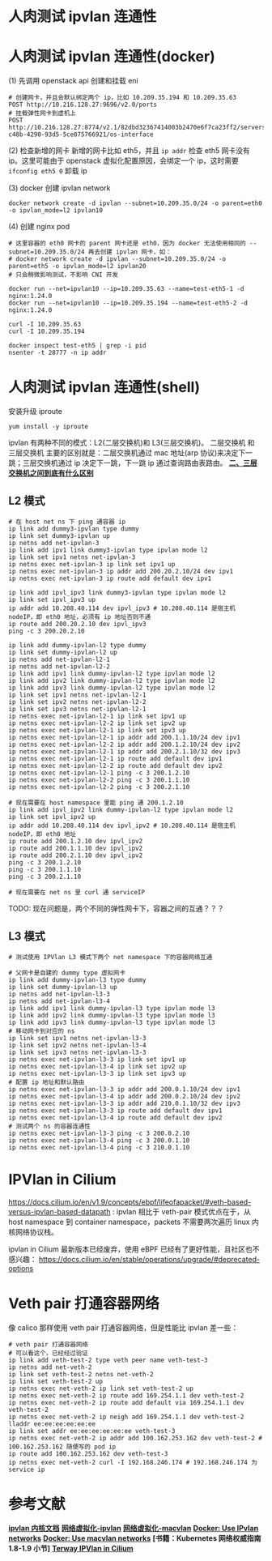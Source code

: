 
# 人肉测试 ipvlan 连通性

# 人肉测试 ipvlan 连通性(docker)

(1) 先调用 openstack api 创建和挂载 eni
```shell
# 创建网卡，并且会默认绑定两个 ip，比如 10.209.35.194 和 10.209.35.63
POST http://10.216.128.27:9696/v2.0/ports
# 挂载弹性网卡到虚机上
POST http://10.216.128.27:8774/v2.1/82dbd32367414003b2470e6f7ca23ff2/servers/f20ac130-c48b-4290-93d5-5ce075766921/os-interface
```

(2) 检查新增的网卡
新增的网卡比如 eth5，并且 `ip addr` 检查 eth5 网卡没有 ip。这里可能由于 openstack 虚拟化配置原因，会绑定一个 ip，这时需要 `ifconfig eth5 0`
卸载 ip

(3) docker 创建 ipvlan network
```shell
docker network create -d ipvlan --subnet=10.209.35.0/24 -o parent=eth0 -o ipvlan_mode=l2 ipvlan10
```

(4) 创建 nginx pod
```shell
# 这里容器的 eth0 网卡的 parent 网卡还是 eth0，因为 docker 无法使用相同的 --subnet=10.209.35.0/24 再去创建 ipvlan 网卡，如：
# docker network create -d ipvlan --subnet=10.209.35.0/24 -o parent=eth5 -o ipvlan_mode=l2 ipvlan20
# 只会稍微影响测试，不影响 CNI 开发

docker run --net=ipvlan10 --ip=10.209.35.63 --name=test-eth5-1 -d nginx:1.24.0
docker run --net=ipvlan10 --ip=10.209.35.194 --name=test-eth5-2 -d nginx:1.24.0

curl -I 10.209.35.63
curl -I 10.209.35.194

docker inspect test-eth5 | grep -i pid
nsenter -t 28777 -n ip addr
```

# 人肉测试 ipvlan 连通性(shell)

安装升级 iproute
```
yum install -y iproute
```

ipvlan 有两种不同的模式：L2(二层交换机)和 L3(三层交换机)。
二层交换机 和 三层交换机 主要的区别就是：二层交换机通过 mac 地址(arp 协议)来决定下一跳；三层交换机通过 ip 决定下一跳，下一跳 ip 通过查询路由表路由。
**[二、三层交换机之间到底有什么区别](https://mp.weixin.qq.com/s/U_-fjMPvh1W4_c1ao34YAg)**


## L2 模式


```shell
# 在 host net ns 下 ping 通容器 ip
ip link add dummy3-ipvlan type dummy
ip link set dummy3-ipvlan up
ip netns add net-ipvlan-3
ip link add ipv1 link dummy3-ipvlan type ipvlan mode l2
ip link set ipv1 netns net-ipvlan-3
ip netns exec net-ipvlan-3 ip link set ipv1 up
ip netns exec net-ipvlan-3 ip addr add 200.20.2.10/24 dev ipv1
ip netns exec net-ipvlan-3 ip route add default dev ipv1

ip link add ipvl_ipv3 link dummy3-ipvlan type ipvlan mode l2
ip link set ipvl_ipv3 up
ip addr add 10.208.40.114 dev ipvl_ipv3 # 10.208.40.114 是宿主机 nodeIP，即 eth0 地址，必须有 ip 地址否则不通
ip route add 200.20.2.10 dev ipvl_ipv3
ping -c 3 200.20.2.10

```

```shell
ip link add dummy-ipvlan-l2 type dummy
ip link set dummy-ipvlan-l2 up
ip netns add net-ipvlan-l2-1
ip netns add net-ipvlan-l2-2
ip link add ipv1 link dummy-ipvlan-l2 type ipvlan mode l2
ip link add ipv2 link dummy-ipvlan-l2 type ipvlan mode l2
ip link add ipv3 link dummy-ipvlan-l2 type ipvlan mode l2
ip link set ipv1 netns net-ipvlan-l2-1
ip link set ipv2 netns net-ipvlan-l2-2
ip link set ipv3 netns net-ipvlan-l2-1
ip netns exec net-ipvlan-l2-1 ip link set ipv1 up
ip netns exec net-ipvlan-l2-2 ip link set ipv2 up
ip netns exec net-ipvlan-l2-1 ip link set ipv3 up
ip netns exec net-ipvlan-l2-1 ip addr add 200.1.1.10/24 dev ipv1
ip netns exec net-ipvlan-l2-2 ip addr add 200.1.2.10/24 dev ipv2
ip netns exec net-ipvlan-l2-1 ip addr add 200.2.1.10/32 dev ipv3
ip netns exec net-ipvlan-l2-1 ip route add default dev ipv1
ip netns exec net-ipvlan-l2-2 ip route add default dev ipv2
ip netns exec net-ipvlan-l2-1 ping -c 3 200.1.2.10
ip netns exec net-ipvlan-l2-2 ping -c 3 200.1.1.10
ip netns exec net-ipvlan-l2-2 ping -c 3 200.2.1.10

# 现在需要在 host namespace 里能 ping 通 200.1.2.10
ip link add ipvl_ipv2 link dummy-ipvlan-l2 type ipvlan mode l2
ip link set ipvl_ipv2 up
ip addr add 10.208.40.114 dev ipvl_ipv2 # 10.208.40.114 是宿主机 nodeIP，即 eth0 地址
ip route add 200.1.2.10 dev ipvl_ipv2
ip route add 200.1.1.10 dev ipvl_ipv2
ip route add 200.2.1.10 dev ipvl_ipv2
ping -c 3 200.1.2.10
ping -c 3 200.1.1.10
ping -c 3 200.2.1.10

# 现在需要在 net ns 里 curl 通 serviceIP

```


TODO: 现在问题是，两个不同的弹性网卡下，容器之间的互通？？？

## L3 模式

```shell
# 测试使用 IPVlan L3 模式下两个 net namespace 下的容器网络互通

# 父网卡是自建的 dummy type 虚拟网卡
ip link add dummy-ipvlan-l3 type dummy
ip link set dummy-ipvlan-l3 up
ip netns add net-ipvlan-l3-3
ip netns add net-ipvlan-l3-4
ip link add ipv1 link dummy-ipvlan-l3 type ipvlan mode l3
ip link add ipv2 link dummy-ipvlan-l3 type ipvlan mode l3
ip link add ipv3 link dummy-ipvlan-l3 type ipvlan mode l3
# 移动网卡到对应的 ns
ip link set ipv1 netns net-ipvlan-l3-3
ip link set ipv2 netns net-ipvlan-l3-4
ip link set ipv3 netns net-ipvlan-l3-3
ip netns exec net-ipvlan-l3-3 ip link set ipv1 up
ip netns exec net-ipvlan-l3-4 ip link set ipv2 up
ip netns exec net-ipvlan-l3-3 ip link set ipv3 up
# 配置 ip 地址和默认路由
ip netns exec net-ipvlan-l3-3 ip addr add 200.0.1.10/24 dev ipv1
ip netns exec net-ipvlan-l3-4 ip addr add 200.0.2.10/24 dev ipv2
ip netns exec net-ipvlan-l3-3 ip addr add 210.0.1.10/32 dev ipv3
ip netns exec net-ipvlan-l3-3 ip route add default dev ipv1
ip netns exec net-ipvlan-l3-4 ip route add default dev ipv2
# 测试两个 ns 的容器连通性
ip netns exec net-ipvlan-l3-3 ping -c 3 200.0.2.10
ip netns exec net-ipvlan-l3-4 ping -c 3 200.0.1.10
ip netns exec net-ipvlan-l3-4 ping -c 3 210.0.1.10
```

# IPVlan in Cilium
https://docs.cilium.io/en/v1.9/concepts/ebpf/lifeofapacket/#veth-based-versus-ipvlan-based-datapath :
ipvlan 相比于 veth-pair 模式优点在于，从 host namespace 到 container namespace，packets 不需要两次遍历 linux 内核网络协议栈。

ipvlan in Cilium 最新版本已经废弃，使用 eBPF 已经有了更好性能，且社区也不感兴趣：
https://docs.cilium.io/en/stable/operations/upgrade/#deprecated-options

# Veth pair 打通容器网络

像 calico 那样使用 veth pair 打通容器网络，但是性能比 ipvlan 差一些：

```shell
# veth pair 打通容器网络
# 可以看这个，已经经过验证
ip link add veth-test-2 type veth peer name veth-test-3
ip netns add net-veth-2
ip link set veth-test-2 netns net-veth-2
ip link set veth-test-2 up
ip netns exec net-veth-2 ip link set veth-test-2 up
ip netns exec net-veth-2 ip route add 169.254.1.1 dev veth-test-2
ip netns exec net-veth-2 ip route add default via 169.254.1.1 dev veth-test-2
ip netns exec net-veth-2 ip neigh add 169.254.1.1 dev veth-test-2 lladdr ee:ee:ee:ee:ee:ee
ip link set addr ee:ee:ee:ee:ee:ee veth-test-3
ip netns exec net-veth-2 ip addr add 100.162.253.162 dev veth-test-2 # 100.162.253.162 随便写的 pod ip
ip route add 100.162.253.162 dev veth-test-3
ip netns exec net-veth-2 curl -I 192.168.246.174 # 192.168.246.174 为 service ip
```



# 参考文献

**[ipvlan 内核文档](https://www.kernel.org/doc/Documentation/networking/ipvlan.txt)**
**[网络虚拟化-ipvlan](https://cizixs.com/2017/02/17/network-virtualization-ipvlan/)**
**[网络虚拟化-macvlan](https://cizixs.com/2017/02/14/network-virtualization-macvlan/)**
**[Docker: Use IPvlan networks](https://docs.docker.com/network/ipvlan/)**
**[Docker: Use macvlan networks](https://docs.docker.com/network/macvlan/)**
**[书籍：Kubernetes 网络权威指南 1.8-1.9 小节]**
**[Terway IPVlan in Cilium](https://github.com/cilium/cilium/pull/10251)**
